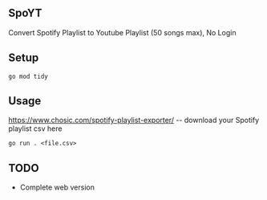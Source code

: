 ## SpoYT

Convert Spotify Playlist to Youtube Playlist (50 songs max), No Login

## Setup
`go mod tidy`

## Usage

https://www.chosic.com/spotify-playlist-exporter/ -- download your Spotify playlist csv here

` go run . <file.csv> `

## TODO

* Complete web version
